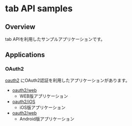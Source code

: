 # tab API samples

## Overview

tab APIを利用したサンプルアプリケーションです。

## Applications

### OAuth2

[oauth2](https://github.com/tonchidot/tab-samples/tree/master/oauth2)
にOAuth2認証を利用したアプリケーションがあります。

* [oauth2/web](https://github.com/tonchidot/tab-samples/tree/master/oauth2/web)
  * WEB版アプリケーション
* [oauth2/iOS](https://github.com/tonchidot/tab-samples/tree/master/oauth2/iOS)
  * iOS版アプリケーション
* [oauth2/web](https://github.com/tonchidot/tab-samples/tree/master/oauth2/android)
  * Android版アプリケーション
